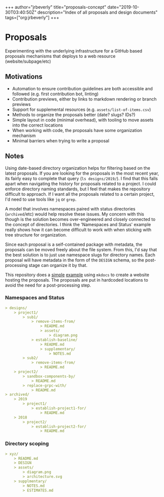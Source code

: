 +++
author="jrbeverly"
title="proposals-concept"
date="2019-10-30T03:40:50Z"
description="Index of all proposals and design documents"
tags=["org:jrbeverly"]
+++

# Proposals

Experimenting with the underlying infrastructure for a GitHub based proposals mechanisms that deploys to a web resource (website/subpage/etc)

## Motivations

- Automation to ensure contribution guidelines are both accessible and followed (e.g. first contribution bot, linting)
- Contribution previews, either by links to markdown rendering or branch previews
- Support for supplemental resources (e.g. `assets/list-of-items.csv`)
- Methods to organize the proposals better (date? slugs? IDs?)
- Simple layout in code (minimal overhead), with tooling to move assets into the correct locations
- When working with code, the proposals have some organization mechanism
- Minimal barriers when trying to write a proposal

## Notes

Using date-based directory organization helps for filtering based on the latest proposals. If you are looking for the proposals in the most recent year, its fairly easy to complete that query (`ls designs/2019/`). I find that this falls apart when navigating the history for proposals related to a project. I could enforce directory naming standards, but I feel that makes the repository difficult to approach. If I want all the proposals related to a certain project, I'd need to use tools like `jq` or `grep`.

A model that involves namespaces paired with status directories (`archived`/etc) would help resolve these issues. My concern with this though is the solution becomes over-engineered and closely connected to the concept of directories. I think the 'Namespaces and Status' example really shows how it can become difficult to work with when sticking with tree structure for organization.

Since each proposal is a self-contained package with metadata, the proposals can be moved freely about the file system. From this, I'd say that the best solution is to just use namespace slugs for directory names. Each proposal will have metadata in the form of the `DESIGN` schema, so the post-processing stage can organize it by that.

This repository does a [simple](docs/proposal.png) [example](docs/search.png) using `mkdocs` to create a website hosting the proposals. The proposals are put in hardcoded locations to avoid the need for a post-processing step.

### Namespaces and Status

```markdown
> designs/
    > project1/
        > sub1/
            > remove-items-from/
                > README.md
                > assets/
                    > diagram.png
            > establish-baseline/
                > README.md
                > supplementary/
                    > NOTES.md
        > sub2/
            > remove-items-from/
                > README.md
    > project2/
        > sandbox-components-by/
            > README.md
        > replace-grpc-with/
            > README.md
> archived/
    > 2019
        > project1/
            > establish-project1-for/
                > README.md
    > 2018
        > project2/
            > establish-project2-for/
                > README.md
```

### Directory scoping

```markdown
> xyz/
    > README.md
    > DESIGN
    > assets/
        > diagram.png
        > architecture.svg
    > supplmentary/
        > NOTES.md
        > ESTIMATES.md
```
